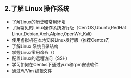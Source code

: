 ## 2.了解 Linux 操作系统

- 了解Linux的历史和常用环境
- 了解常见的Linux操作系统发行版（CentOS,Ubuntu,RedHat Linux,Debian,Arch,Alpine,OpenWrt,Kali）
- 使用虚拟机在本地安装Linux发行版（推荐Centos7）
- 了解Linux 系统目录结构
- 掌握Linux常用命令（）
- 配置Linux的远程访问（SSH）
- 学习如何在Centos下通过yum和rpm安装软件
- 通过Vi/Vim 编辑文件